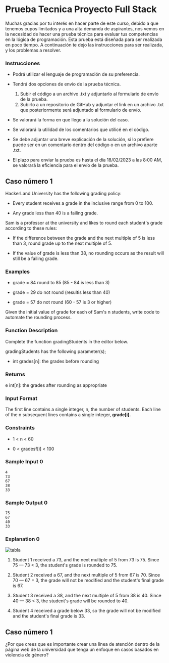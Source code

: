 # Prueba Tecnica Proyecto Full Stack

Muchas gracias por tu interés en hacer parte de este curso, debido a que tenemos cupos limitados y a una alta demanda de aspirantes, nos vemos en la necesidad de hacer una prueba técnica para evaluar tus competencias en la lógica de programación. Esta prueba está diseñada para ser realizada en poco tiempo. A continuación te dejo las instrucciones para ser realizada, y los problemas a resolver.

### Instrucciones

- Podrá utilizar el lenguaje de programación de su preferencia.
- Tendrá dos opciones de envío de la prueba técnica.
  1. Subir el código a un archivo .txt y adjuntarlo al formulario de envío de la prueba.
  2. Subirlo a un repositorio de GitHub y adjuntar el link en un archivo .txt que posteriormente será adjuntado al formulario de envío.
  
 - Se valorará la forma en que llego a la solución del caso.
 - Se valorará la utilidad de los comentarios que utilicé en el código.
 - Se debe adjuntar una breve explicación de la solución, si lo prefiere puede ser en un comentario dentro del código o en un archivo aparte .txt.
 - El plazo para enviar la prueba es hasta el día 18/02/2023 a las 8:00 AM, se valorará la eficiencia para el envío de la prueba. 
 
 ## Caso número 1
 
HackerLand University has the following grading policy:

* Every student receives a grade in the inclusive range from 0 to 100.

* Any grade less than 40 is a failing grade.

Sam is a professor at the university and likes to round each student's grade according to these rules:

* If the difference between the grade and the next multiple of 5 is less than 3, round grade up to the next
multiple of 5.

* If the value of grade is less than 38, no rounding occurs as the result will still be a failing grade.

### Examples

* grade = 84 round to 85 (85 - 84 is less than 3)

* grade = 29 do not round (resultis less than 40)

* grade = 57 do not round (60 - 57 is 3 or higher)

Given the initial value of grade for each of Sam's n students, write code to automate the rounding process.

### Function Description

Complete the function gradingStudents ín the editor below.

gradingStudents has the following parameter(s);

* int grades[n]: the grades before rounding

### Returns

e int[n]: the grades after rounding as appropriate

### Input Format

The first line contains a single integer, n, the number of students. Each line of the n subsequent lines contains a single integer, **grade[i].**

### Constraints
* 1 < n < 60

* 0 < gradesf[i] < 100

### Sample Input 0

```
4
73
67
38
33
```

### Sample Output 0

```
75
67
40
33
```

### Explanation 0

![tabla](https://user-images.githubusercontent.com/125691306/219765194-a7cb7676-4dbd-4ec9-b632-7203d2b22d90.png)


1. Student 1 received a 73, and the next multiple of 5 from 73 is 75. Since 75 — 73 < 3, the student's grade is rounded to 75.

2. Student 2 received a 67, and the next multiple of 5 from 67 is 70. Since 70 — 67 = 3, the grade will not be modified and the student's final grade is 67.

3. Student 3 received a 38, and the next multiple of 5 from 38 is 40. Since 40 — 38 < 3, the student's grade will
be rounded to 40.

4. Student 4 received a grade below 33, so the grade will not be modified and the student's final grade is 33.

## Caso número 1

¿Por que crees que es importante crear una línea de atención dentro de la página web de la universidad que tenga un enfoque en casos basados en violencia de género?

 
 
